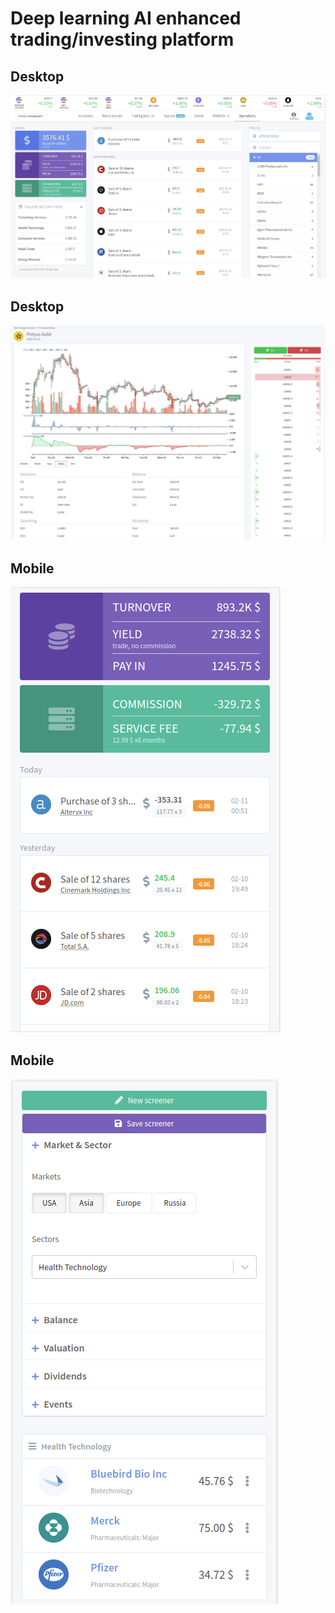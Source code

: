 # Deep learning AI enhanced trading/investing platform

## Desktop
![alt text](./res/1.png)

## Desktop
![alt text](./res/2.png)

## Mobile
![alt text](./res/3.png)

## Mobile
![alt text](./res/4.png)

